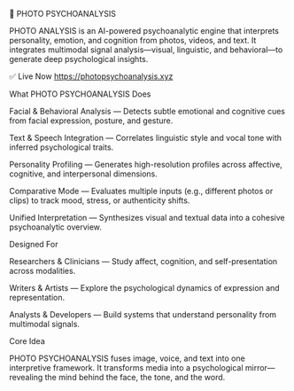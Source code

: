 🧩 PHOTO PSYCHOANALYSIS

PHOTO ANALYSIS is an AI-powered psychoanalytic engine that interprets personality, emotion, and cognition from photos, videos, and text. It integrates multimodal signal analysis—visual, linguistic, and behavioral—to generate deep psychological insights.

✅ Live Now https://photopsychoanalysis.xyz

What PHOTO PSYCHOANALYSIS Does

Facial & Behavioral Analysis — Detects subtle emotional and cognitive cues from facial expression, posture, and gesture.

Text & Speech Integration — Correlates linguistic style and vocal tone with inferred psychological traits.

Personality Profiling — Generates high-resolution profiles across affective, cognitive, and interpersonal dimensions.

Comparative Mode — Evaluates multiple inputs (e.g., different photos or clips) to track mood, stress, or authenticity shifts.

Unified Interpretation — Synthesizes visual and textual data into a cohesive psychoanalytic overview.

Designed For

Researchers & Clinicians — Study affect, cognition, and self-presentation across modalities.

Writers & Artists — Explore the psychological dynamics of expression and representation.

Analysts & Developers — Build systems that understand personality from multimodal signals.

Core Idea

PHOTO PSYCHOANALYSIS fuses image, voice, and text into one interpretive framework. It transforms media into a psychological mirror—revealing the mind behind the face, the tone, and the word.
